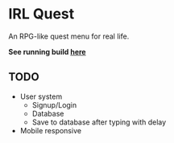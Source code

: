 # IRL Quest

An RPG-like quest menu for real life.

**See running build [here](http://irlquest.martymagaan.com)**

## TODO
+ User system
  + Signup/Login
  + Database
  + Save to database after typing with delay
+ Mobile responsive